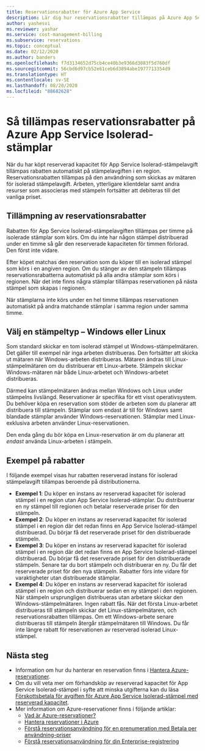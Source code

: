 ```yaml
---
title: Reservationsrabatter för Azure App Service
description: Lär dig hur reservationsrabatter tillämpas på Azure App Service Isolerad-stämplar. Rabatter tillämpas automatiskt för stämpelavgiften i en region.
author: yashesvi
ms.reviewer: yashar
ms.service: cost-management-billing
ms.subservice: reservations
ms.topic: conceptual
ms.date: 02/12/2020
ms.author: banders
ms.openlocfilehash: f7d3134652d75cb4ce40b3e9366d3083f5d760df
ms.sourcegitcommit: 56cbd6d97cb52e61ceb6d3894abe1977713354d9
ms.translationtype: HT
ms.contentlocale: sv-SE
ms.lasthandoff: 08/20/2020
ms.locfileid: "88682628"
---
```

# <a name="how-reservation-discounts-apply-to-azure-app-service-isolated-stamps"></a>Så tillämpas reservationsrabatter på Azure App Service Isolerad-stämplar

När du har köpt reserverad kapacitet för App Service Isolerad-stämpelavgift tillämpas rabatten automatiskt på stämpelavgiften i en region. Reservationsrabatten tillämpas på den användning som skickas av mätaren för isolerad stämpelavgift. Arbeten, ytterligare klientdelar samt andra resurser som associeras med stämpeln fortsätter att debiteras till det vanliga priset.

## <a name="reservation-discount-application"></a>Tillämpning av reservationsrabatter

Rabatten för App Service Isolerad-stämpelavgiften tillämpas per timme på isolerade stämplar som körs. Om du inte har någon stämpel distribuerad under en timme så går den reserverade kapaciteten för timmen förlorad. Den först inte vidare.

Efter köpet matchas den reservation som du köper till en isolerad stämpel som körs i en angiven region. Om du stänger av den stämpeln tillämpas reservationsrabatterna automatiskt på alla andra stämplar som körs i regionen. När det inte finns några stämplar tillämpas reservationen på nästa stämpel som skapas i regionen.

När stämplarna inte körs under en hel timme tillämpas reservationen automatiskt på andra matchande stämplar i samma region under samma timme.

## <a name="choose-a-stamp-type---windows-or-linux"></a>Välj en stämpeltyp – Windows eller Linux

Som standard skickar en tom isolerad stämpel ut Windows-stämpelmätaren. Det gäller till exempel när inga arbeten distribueras. Den fortsätter att skicka ut mätaren när Windows-arbeten distribueras. Mätaren ändras till Linux-stämpelmätaren om du distribuerar ett Linux-arbete. Stämpeln skickar Windows-mätaren när både Linux-arbetet och Windows-arbetet distribueras.

Därmed kan stämpelmätaren ändras mellan Windows och Linux under stämpelns livslängd. Reservationer är specifika för ett visst operativsystem. Du behöver köpa en reservation som stöder de arbeten som du planerar att distribuera till stämpeln. Stämplar som endast är till för Windows samt blandade stämplar använder Windows-reservationen. Stämplar med Linux-exklusiva arbeten använder Linux-reservationen.

Den enda gång du bör köpa en Linux-reservation är om du planerar att _endast_ använda Linux-arbeten i stämpeln.

## <a name="discount-examples"></a>Exempel på rabatter

I följande exempel visas hur rabatten reserverad instans för isolerad stämpelavgift tillämpas beroende på distributionerna.

- **Exempel 1**: Du köper en instans av reserverad kapacitet för isolerad stämpel i en region utan App Service Isolerad-stämplar. Du distribuerar en ny stämpel till regionen och betalar reserverade priser för den stämpeln.
- **Exempel 2**: Du köper en instans av reserverad kapacitet för isolerad stämpel i en region där det redan finns en App Service Isolerad-stämpel distribuerad. Du börjar få det reserverade priset för den distribuerade stämpeln.
- **Exempel 3**: Du köper en instans av reserverad kapacitet för isolerad stämpel i en region där det redan finns en App Service Isolerad-stämpel distribuerad. Du börjar få det reserverade priset för den distribuerade stämpeln. Senare tar du bort stämpeln och distribuerar en ny. Du får det reserverade priset för den nya stämpeln. Rabatter förs inte vidare för varaktigheter utan distribuerade stämplar.
- **Exempel 4**: Du köper en instans av reserverad kapacitet för isolerad stämpel i en region och distribuerar sedan en ny stämpel i den regionen. När stämpeln ursprungligen distribueras utan arbetare skickar den Windows-stämpelmätaren. Ingen rabatt fås. När det första Linux-arbetet distribueras till stämpeln skickar det Linux-stämpelmätaren, och reservationsrabatten tillämpas. Om ett Windows-arbete senare distribueras till stämpeln återgår stämpelmätaren till Windows. Du får inte längre rabatt för reservationen av reserverad isolerad Linux-stämpel.

## <a name="next-steps"></a>Nästa steg

- Information om hur du hanterar en reservation finns i [Hantera Azure-reservationer](manage-reserved-vm-instance.md).
- Om du vill veta mer om förhandsköp av reserverad kapacitet för App Service Isolerad-stämpel i syfte att minska utgifterna kan du läsa [Förskottsbetala för avgiften för Azure App Service Isolerad-stämpel med reserverad kapacitet](prepay-app-service-isolated-stamp.md).
- Mer information om Azure-reservationer finns i följande artiklar:
  - [Vad är Azure-reservationer?](save-compute-costs-reservations.md)
  - [Hantera reservationer i Azure](manage-reserved-vm-instance.md)
  - [Förstå reservationsanvändning för en prenumeration med Betala per användning-priser](understand-reserved-instance-usage.md)
  - [Förstå reservationsanvändning för din Enterprise-registrering](understand-reserved-instance-usage-ea.md)
